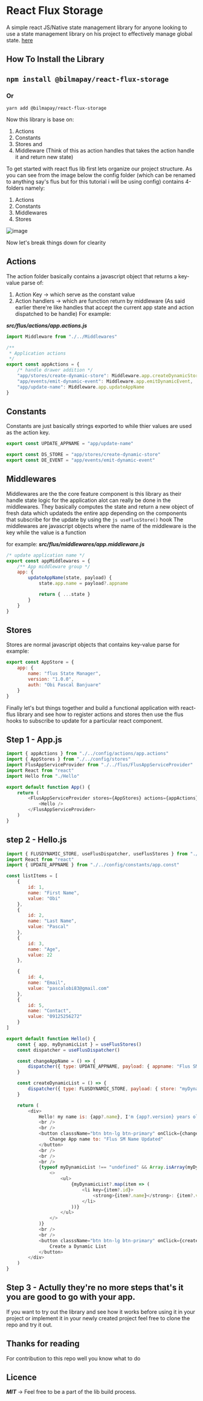 # React Flux Storage

A simple react JS/Native state management library for anyone looking to use a state management library on his project to effectively manage global state. [here](https://reactjs.org/blog/2014/05/06/flux.html)

## How To Install the Library

## `npm install @bilmapay/react-flux-storage`

### Or

`yarn add @bilmapay/react-flux-storage`

Now this library is base on:

1. Actions
2. Constants
3. Stores and
4. Middleware (Think of this as action handles that takes the action handle it and return new state)

To get started with react flus lib first lets organize our project structure. As you can see from the image below the config folder (which can be renamed to anything say's flus but for this tutorial i will be using config)
contains 4-folders namely:

1. Actions
2. Constants
3. Middlewares
4. Stores

![image](https://user-images.githubusercontent.com/30573300/170140874-c4e05321-e5de-4ee7-8dd4-13eb09ad39eb.png "Project Structure")

Now let's break things down for clearity

## Actions

The action folder basically contains a javascript object that returns a key-value parse of:

1. Action Key -> which serve as the constant value
2. Action handlers -> which are function return by middleware (As said earlier there're like handles that accept the current app state and action dispatched to be handle)
   For example:

**_src/flus/actions/app.actions.js_**

```js
import Middleware from "./../Middlewares"

/**
 * Application actions
 */
export const appActions = {
	/* handle drawer addition */
	"app/stores/create-dynamic-store": Middleware.app.createDynamicStore,
	"app/events/emit-dynamic-event": Middleware.app.emitDynamicEvent,
	"app/update-name": Middleware.app.updateAppName
}
```

## Constants

Constants are just basically strings exported to while thier values are used as the action key.

```js
export const UPDATE_APPNAME = "app/update-name"

export const DS_STORE = "app/stores/create-dynamic-store"
export const DE_EVENT = "app/events/emit-dynamic-event"
```

## Middlewares

Middlewares are the the core feature component is this library as their handle state logic for the application alot can really be done in the middlewares. They basically computes
the state and return a new object of fresh data which updateds the entire app depending on the components that subscribe for the update by using the `js useFlusStore()` hook
The middlewares are javascript objects where the name of the middleware is the key while the value is a function

for example:
**_src/flus/middlewares/app.middleware.js_**

```js
/* update application name */
export const appMiddlewares = {
	/** App middleware group */
	app: {
		updateAppName(state, payload) {
			state.app.name = payload?.appname

			return { ...state }
		}
	}
}
```

## Stores

Stores are normal javascript objects that contains key-value parse for example:

```js
export const AppStore = {
	app: {
		name: "flus State Manager",
		version: "1.0.0",
		auth: "Obi Pascal Banjuare"
	}
}
```

Finally let's but things together and build a functional application with react-flus library and see how to register actions and stores then use the flus hooks to
subscribe to update for a particular react component.

## Step 1 - App.js

```js
import { appActions } from "./../config/actions/app.actions"
import { AppStores } from "./../config/stores"
import FlusAppServiceProvider from "./../flus/FlusAppServiceProvider"
import React from "react"
import Hello from "./Hello"

export default function App() {
	return (
		<FlusAppServiceProvider stores={AppStores} actions={appActions}>
			<Hello />
		</FlusAppServiceProvider>
	)
}
```

## step 2 - Hello.js

```js
import { FLUSDYNAMIC_STORE, useFlusDispatcher, useFlusStores } from "./../flus"
import React from "react"
import { UPDATE_APPNAME } from "./../config/constants/app.const"

const listItems = [
	{
		id: 1,
		name: "First Name",
		value: "Obi"
	},
	{
		id: 2,
		name: "Last Name",
		value: "Pascal"
	},
	{
		id: 3,
		name: "Age",
		value: 22
	},

	{
		id: 4,
		name: "Email",
		value: "pascalobi83@gmail.com"
	},
	{
		id: 5,
		name: "Contact",
		value: "09125256272"
	}
]

export default function Hello() {
	const { app, myDynamicList } = useFlusStores()
	const dispatcher = useFlusDispatcher()

	const changeAppName = () => {
		dispatcher({ type: UPDATE_APPNAME, payload: { appname: "Flus SM Name Updated" } })
	}

	const createDynamicList = () => {
		dispatcher({ type: FLUSDYNAMIC_STORE, payload: { store: "myDynamicList", data: listItems } })
	}

	return (
		<div>
			Hello! my name is: {app?.name}, I'm {app?.version} years old
			<br />
			<br />
			<button classsName="btn btn-lg btn-primary" onClick={changeAppName} type="button">
				Change App name to: "Flus SM Name Updated"
			</button>
			<br />
			<br />
			<br />
			{typeof myDynamicList !== "undefined" && Array.isArray(myDynamicList) && (
				<>
					<ul>
						{myDynamicList?.map(item => (
							<li key={item?.id}>
								<strong>{item?.name}</strong>: {item?.value}
							</li>
						))}
					</ul>
				</>
			)}
			<br />
			<br />
			<button classsName="btn btn-lg btn-primary" onClick={createDynamicList} type="button">
				Create a Dynamic List
			</button>
		</div>
	)
}
```

## Step 3 - Actully they're no more steps that's it you are good to go with your app.

If you want to try out the library and see how it works before using it in your project or implement it in your newly created project
feel free to clone the repo and try it out.

## Thanks for reading

For contribution to this repo well you know what to do

## Licence

**_MIT_** -> Feel free to be a part of the lib build process.
